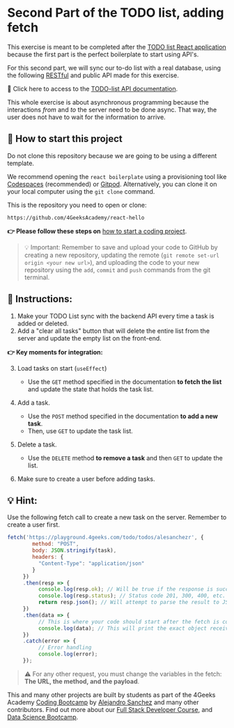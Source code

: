 <!-- hide -->
# Second Part of the TODO list, adding fetch
<!-- endhide -->

This exercise is meant to be completed after the [TODO list React application](https://4geeks.com/interactive-coding-tutorial/todo-list) because the first part is the perfect boilerplate to start using API's.

For this second part, we will sync our to-do list with a real database, using the following [RESTful](https://4geeks.com/lesson/understanding-rest-apis) and public API made for this exercise.

🔗 Click here to access to the [TODO-list API documentation](https://playground.4geeks.com/todo/docs).

This whole exercise is about asynchronous programming because the interactions *from* and *to* the server need to be done async. That way, the user does not have to wait for the information to arrive.

## 🌱 How to start this project

Do not clone this repository because we are going to be using a different template.

We recommend opening the `react boilerplate` using a provisioning tool like [Codespaces](https://4geeks.com/lesson/what-is-github-codespaces) (recommended) or [Gitpod](https://4geeks.com/lesson/how-to-use-gitpod). Alternatively, you can clone it on your local computer using the `git clone` command.

This is the repository you need to open or clone:

```text
https://github.com/4GeeksAcademy/react-hello
```

**👉 Please follow these steps on** [how to start a coding project](https://4geeks.com/lesson/how-to-start-a-project).

> 💡 Important: Remember to save and upload your code to GitHub by creating a new repository, updating the remote (`git remote set-url origin <your new url>`), and uploading the code to your new repository using the `add`, `commit` and `push` commands from the git terminal.

## 📝 Instructions:

1. Make your TODO List sync with the backend API every time a task is added or deleted.
2. Add a "clear all tasks" button that will delete the entire list from the server and update the empty list on the front-end.

**👉 Key moments for integration:**

3. Load tasks on start (`useEffect`)
    - Use the `GET` method specified in the documentation **to fetch the list** and update the state that holds the task list.

4. Add a task.
    - Use the `POST` method specified in the documentation **to add a new task**.
    - Then, use `GET` to update the task list.

5. Delete a task.
    - Use the `DELETE` method **to remove a task** and then `GET` to update the list.

6. Make sure to create a user before adding tasks.

## 💡 Hint:

Use the following fetch call to create a new task on the server. Remember to create a user first.

```js
fetch('https://playground.4geeks.com/todo/todos/alesanchezr', {
        method: "POST",
        body: JSON.stringify(task),
        headers: {
          "Content-Type": "application/json"
        }
     })
     .then(resp => {
          console.log(resp.ok); // Will be true if the response is successful
          console.log(resp.status); // Status code 201, 300, 400, etc.
          return resp.json(); // Will attempt to parse the result to JSON and return a promise where you can use .then to continue the logic
     })
     .then(data => {
          // This is where your code should start after the fetch is complete
          console.log(data); // This will print the exact object received from the server to the console
     })
     .catch(error => {
          // Error handling
          console.log(error);
     });
```

> ⚠️ For any other request, you must change the variables in the fetch: **The URL, the method, and the payload**.

This and many other projects are built by students as part of the 4Geeks Academy [Coding Bootcamp](https://4geeksacademy.com/us/coding-bootcamp) by [Alejandro Sanchez](https://twitter.com/alesanchezr) and many other contributors. Find out more about our [Full Stack Developer Course](https://4geeksacademy.com/us/coding-bootcamps/part-time-full-stack-developer), and [Data Science Bootcamp](https://4geeksacademy.com/us/coding-bootcamps/datascience-machine-learning).
